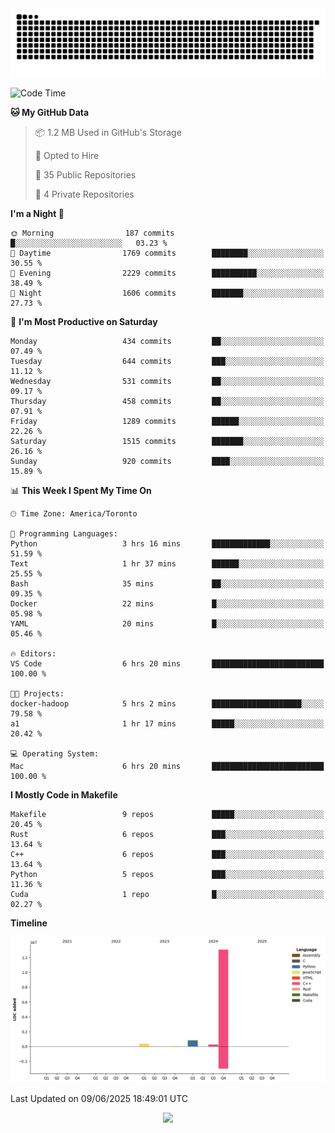 <picture>
  <source media="(prefers-color-scheme: dark)" srcset="https://raw.githubusercontent.com/kkli08/kkli08/output/github-contribution-grid-snake-dark.svg">
  <source media="(prefers-color-scheme: light)" srcset="https://raw.githubusercontent.com/kkli08/kkli08/output/github-contribution-grid-snake.svg">
  <img alt="github contribution grid snake animation" src="https://raw.githubusercontent.com/kkli08/kkli08/output/github-contribution-grid-snake.svg">
</picture>


<!--START_SECTION:waka-->
![Code Time](http://img.shields.io/badge/Code%20Time-131%20hrs%2027%20mins-blue)

**🐱 My GitHub Data** 

> 📦 1.2 MB Used in GitHub's Storage 
 > 
> 💼 Opted to Hire
 > 
> 📜 35 Public Repositories 
 > 
> 🔑 4 Private Repositories 
 > 
**I'm a Night 🦉** 

```text
🌞 Morning                187 commits         █░░░░░░░░░░░░░░░░░░░░░░░░   03.23 % 
🌆 Daytime                1769 commits        ████████░░░░░░░░░░░░░░░░░   30.55 % 
🌃 Evening                2229 commits        ██████████░░░░░░░░░░░░░░░   38.49 % 
🌙 Night                  1606 commits        ███████░░░░░░░░░░░░░░░░░░   27.73 % 
```
📅 **I'm Most Productive on Saturday** 

```text
Monday                   434 commits         ██░░░░░░░░░░░░░░░░░░░░░░░   07.49 % 
Tuesday                  644 commits         ███░░░░░░░░░░░░░░░░░░░░░░   11.12 % 
Wednesday                531 commits         ██░░░░░░░░░░░░░░░░░░░░░░░   09.17 % 
Thursday                 458 commits         ██░░░░░░░░░░░░░░░░░░░░░░░   07.91 % 
Friday                   1289 commits        ██████░░░░░░░░░░░░░░░░░░░   22.26 % 
Saturday                 1515 commits        ███████░░░░░░░░░░░░░░░░░░   26.16 % 
Sunday                   920 commits         ████░░░░░░░░░░░░░░░░░░░░░   15.89 % 
```


📊 **This Week I Spent My Time On** 

```text
🕑︎ Time Zone: America/Toronto

💬 Programming Languages: 
Python                   3 hrs 16 mins       █████████████░░░░░░░░░░░░   51.59 % 
Text                     1 hr 37 mins        ██████░░░░░░░░░░░░░░░░░░░   25.55 % 
Bash                     35 mins             ██░░░░░░░░░░░░░░░░░░░░░░░   09.35 % 
Docker                   22 mins             █░░░░░░░░░░░░░░░░░░░░░░░░   05.98 % 
YAML                     20 mins             █░░░░░░░░░░░░░░░░░░░░░░░░   05.46 % 

🔥 Editors: 
VS Code                  6 hrs 20 mins       █████████████████████████   100.00 % 

🐱‍💻 Projects: 
docker-hadoop            5 hrs 2 mins        ████████████████████░░░░░   79.58 % 
a1                       1 hr 17 mins        █████░░░░░░░░░░░░░░░░░░░░   20.42 % 

💻 Operating System: 
Mac                      6 hrs 20 mins       █████████████████████████   100.00 % 
```

**I Mostly Code in Makefile** 

```text
Makefile                 9 repos             █████░░░░░░░░░░░░░░░░░░░░   20.45 % 
Rust                     6 repos             ███░░░░░░░░░░░░░░░░░░░░░░   13.64 % 
C++                      6 repos             ███░░░░░░░░░░░░░░░░░░░░░░   13.64 % 
Python                   5 repos             ███░░░░░░░░░░░░░░░░░░░░░░   11.36 % 
Cuda                     1 repo              █░░░░░░░░░░░░░░░░░░░░░░░░   02.27 % 
```



**Timeline**

![Lines of Code chart](https://raw.githubusercontent.com/kkli08/kkli08/main/assets/bar_graph.png)


 Last Updated on 09/06/2025 18:49:01 UTC
<!--END_SECTION:waka-->


<div align="center">
    <img  src="https://github-readme-streak-stats.herokuapp.com/?user=kkli08&theme=cobalt" />
</div>

<br/>
<br/>
<br/>
